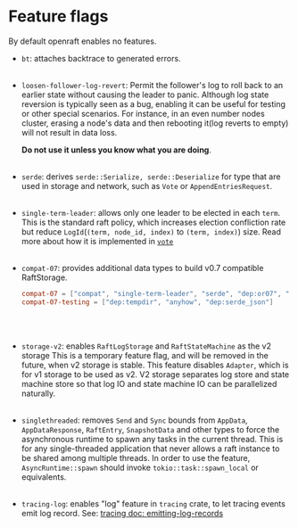 # Feature flags

By default openraft enables no features.

- `bt`:
  attaches backtrace to generated errors.
  <br/><br/>

- `loosen-follower-log-revert`:
  Permit the follower's log to roll back to an earlier state without causing the leader to panic.
  Although log state reversion is typically seen as a bug, enabling it can be useful for testing or other special scenarios.
  For instance, in an even number nodes cluster, erasing a node's data and then rebooting it(log reverts to empty) will not result in data loss.

  **Do not use it unless you know what you are doing**.
  <br/><br/>

- `serde`: derives `serde::Serialize, serde::Deserialize` for type that are used
  in storage and network, such as `Vote` or `AppendEntriesRequest`.
  <br/><br/>

- `single-term-leader`: allows only one leader to be elected in each `term`.
  This is the standard raft policy, which increases election confliction rate
  but reduce `LogId`(`(term, node_id, index)` to `(term, index)`) size.
  Read more about how it is implemented in [`vote`](./vote.md)
  <br/><br/>

- `compat-07`: provides additional data types to build v0.7 compatible RaftStorage.

   ```toml
   compat-07 = ["compat", "single-term-leader", "serde", "dep:or07", "compat-07-testing"]
   compat-07-testing = ["dep:tempdir", "anyhow", "dep:serde_json"]
   ```
  <br/><br/>

- `storage-v2`: enables `RaftLogStorage` and `RaftStateMachine` as the v2 storage
  This is a temporary feature flag, and will be removed in the future, when v2 storage is stable.
  This feature disables `Adapter`, which is for v1 storage to be used as v2.
  V2 storage separates log store and state machine store so that log IO and state machine IO can be parallelized naturally.
  <br/><br/>

- `singlethreaded`: removes `Send` and `Sync` bounds from `AppData`, `AppDataResponse`, `RaftEntry`, `SnapshotData`
  and other types to force the  asynchronous runtime to spawn any tasks in the current thread.
  This is for any single-threaded application that never allows a raft instance to be shared among multiple threads.
  In order to use the feature, `AsyncRuntime::spawn` should invoke `tokio::task::spawn_local` or equivalents.
  <br/><br/>

- `tracing-log`: enables "log" feature in `tracing` crate, to let tracing events
  emit log record.
  See: [tracing doc: emitting-log-records](https://docs.rs/tracing/latest/tracing/#emitting-log-records)

